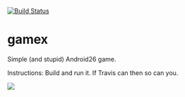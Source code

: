 [![Build Status](https://travis-ci.org/montao/gamex.svg?branch=master)](https://travis-ci.org/montao/gamex)

# gamex
Simple (and stupid) Android26 game.

Instructions: Build and run it. If Travis can then so can you. 

![](https://raw.githubusercontent.com/montao/gamex/master/elsa-game.png)

